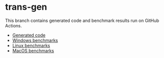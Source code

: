 # trans-gen

This branch contains generated code and benchmark results run on GitHub Actions.

- [Generated code](generated-code)
- [Windows benchmarks](benchmarks-windows.md)
- [Linux benchmarks](benchmarks-linux.md)
- [MacOS benchmarks](benchmarks-macos.md)